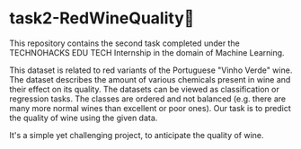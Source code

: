 # task2-RedWineQuality🍷
This repository contains the second task completed under the TECHNOHACKS EDU TECH Internship in the domain of Machine Learning.

This dataset is related to red variants of the Portuguese "Vinho Verde" wine. The dataset describes the amount of various chemicals present in wine and their effect on its quality. The datasets can be viewed as classification or regression tasks. The classes are ordered and not balanced (e.g. there are many more normal wines than excellent or poor ones). Our task is to predict the quality of wine using the given data.

It's a simple yet challenging project, to anticipate the quality of wine.
